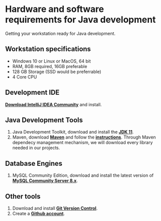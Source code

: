 # Hardware and software requirements for Java development

Getting your workstation ready for Java development.
## Workstation specifications
- Windows 10 or Linux or MacOS, 64 bit
- RAM, 8GB required, 16GB preferable
- 128 GB Storage (SSD would be preferrable)
- 4 Core CPU

## Development IDE
**[Download IntelliJ IDEA   Community](https://www.jetbrains.com/idea/download/#section=windows)** and install.

## Java Development Tools
1. Java Development Toolkit, download and install the **[JDK 11](https://adoptopenjdk.net/)**.
2. Maven, download **[Maven](https://maven.apache.org/download.cgi)** and follow the **[instructions](https://maven.apache.org/install.html)**. Through Maven dependecy management mechanism, we will download every library needed in our projects. 

## Database Engines
1. MySQL Community Edition, download and install the latest version of **[MySQL Community Server 8.x](https://dev.mysql.com/downloads/mysql/8.0.html)**.

## Other tools
1. Download and install **[Git Version Control](https://git-scm.com/downloads)**.
2. Create a **[Github account](https://github.com/join)**.


